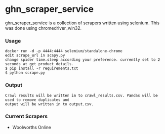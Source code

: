 ghn_scraper_service
=======

ghn_scraper_service is a collection of scrapers written using selenium. This was done using chromedriver_win32.

### Usage

    docker run -d -p 4444:4444 selenium/standalone-chrome
    edit scrape_url in scapy.py
    change spider time.sleep according your preference. currently set to 2 seconds at get_product_details.
    $ pip install -r requirements.txt
    $ python scrape.py

### Output
    Crawl results will be written in to crawl_results.csv. Pandas will be used to remove duplicates and 
    output will be written in to output.csv.

### Current Scrapers
* Woolworths Online